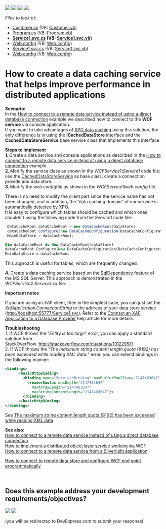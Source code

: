 <!-- default badges list -->
![](https://img.shields.io/endpoint?url=https://codecentral.devexpress.com/api/v1/VersionRange/128585619/24.2.1%2B)
[![](https://img.shields.io/badge/Open_in_DevExpress_Support_Center-FF7200?style=flat-square&logo=DevExpress&logoColor=white)](https://supportcenter.devexpress.com/ticket/details/E4932)
[![](https://img.shields.io/badge/📖_How_to_use_DevExpress_Examples-e9f6fc?style=flat-square)](https://docs.devexpress.com/GeneralInformation/403183)
[![](https://img.shields.io/badge/💬_Leave_Feedback-feecdd?style=flat-square)](#does-this-example-address-your-development-requirementsobjectives)
<!-- default badges end -->
<!-- default file list -->
*Files to look at*:

* [Customer.cs](./CS/ConsoleApplication1/Customer.cs) (VB: [Customer.vb](./VB/ConsoleApplication1/Customer.vb))
* [Program.cs](./CS/ConsoleApplication1/Program.cs) (VB: [Program.vb](./VB/ConsoleApplication1/Program.vb))
* **[Service1.svc.cs](./CS/WcfService1/Service1.svc.cs) (VB: [Service1.svc.vb](./VB/WcfService1/Service1.svc.vb))**
* [Web.config](./CS/WcfService1/Web.config) (VB: [Web.config](./VB/WcfService1/Web.config))
* [Service1.svc.cs](./CS/WcfService2/Service1.svc.cs) (VB: [Service1.svc.vb](./VB/WcfService2/Service1.svc.vb))
* [Web.config](./CS/WcfService2/Web.config) (VB: [Web.config](./VB/WcfService2/Web.config))
<!-- default file list end -->
# How to create a data caching service that helps improve performance in distributed applications


<p><strong>Scenario:<br /> </strong>In the <a href="https://www.devexpress.com/Support/Center/p/E4930">How to connect to a remote data service instead of using a direct database connection</a> example we described how to connect to the <strong>WCF service</strong> via console application. <br /> If you want to take advantages of <a href="https://documentation.devexpress.com/#XPO/CustomDocument9892"><u>XPO data caching</u></a> using this solution, the only difference is in using the <strong>ICachedDataStore</strong> interface and the <strong>CachedDataStoreService</strong> base service class that implements this interface.</p>
<p><strong>Steps to implement<br /> 1. </strong>Create a data service and console applications as described in the <a href="https://www.devexpress.com/Support/Center/p/E4930">How to connect to a remote data service instead of using a direct database connection</a> example.<u><br /> </u><strong>2. </strong>Modify the service class as shown in the <em>WCFService1\Service1 </em>code file: use the <a href="https://documentation.devexpress.com/#XPO/clsDevExpressXpoDBCachedDataStoreServicetopic"><u>CachedDataStoreService</u></a> as base class, create a connection provide and data store.<br /> <strong>3. </strong>Modify the <em>web.config</em>file as shown in the <em>WCFService1\web.config</em> file.</p>
<p>There is no need to modify the client part since the service name has not been changed, and in addition, the “data caching domain” of our service is automatically detected by XPO.<br /> It is easy to configure which tables should be cached and which ones shouldn't using the following code from the <em>Service1 </em>code file:</p>


```cs
 DataCacheRoot dataCacheRoot = new DataCacheRoot(dataStore)
 dataCacheRoot.Configure(new DataCacheConfiguration(DataCacheConfigurationCaching.InList, "Customer")
 MainDataStore = dataCacheRoot;
```




```vb
Dim dataCacheRoot As New DataCacheRoot(dataStore)
dataCacheRoot.Configure(New DataCacheConfiguration(DataCacheConfigurationCaching.InList, "Customer"))
MainDataStore = dataCacheRoot
```


<p>This approach is useful for tables, which are frequently changed.</p>
<p><strong>4.</strong> Create a data caching service based on the <a href="http://community.devexpress.com/blogs/xpo/archive/2007/05/16/xpo-beta-feature-sqldependency-support.aspx"><u>SqlDependency</u></a> feature of the MS SQL Server. This approach is demonstrated in the <em>WCFService2.Service1.xx </em>file.</p>
<p><strong>Important notes</strong></p>
<p>If you are using an XAF client, then in the simplest case, you can just set the <em>XafApplication.ConnectionString</em> to the address of your data store service (<a href="http://localhost:55777/Service1.svc">http://localhost:55777/Service1.svc</a>). Refer to the <a href="https://documentation.devexpress.com/#Xaf/CustomDocument3155"><u>Connect an XAF Application to a Database Provider</u></a> help article for more details.</p>
<p><strong>Troubleshooting</strong><br />1. If WCF throws the "<em>Entity is too large</em>" error, you can apply a standard solution from StackOverFlow: <a href="http://stackoverflow.com/questions/10122957/">http://stackoverflow.com/questions/10122957/</a><br />2. If WCF throws the "<em>The maximum string content length quota (8192) has been exceeded while reading XML data.</em>" error, you can extend bindings in the following manner:</p>


```xml
<bindings>
      <basicHttpBinding>
        <binding name="ServicesBinding" maxBufferPoolSize="2147483647" maxReceivedMessageSize="2147483647" maxBufferSize="2147483647" transferMode="Streamed" >
          <readerQuotas maxDepth="2147483647"
            maxArrayLength="2147483647"
            maxStringContentLength="2147483647"/>
        </binding>
      </basicHttpBinding>
</bindings>
```


<p>See <a href="http://stackoverflow.com/questions/6600057/the-maximum-string-content-length-quota-8192-has-been-exceeded-while-reading-x">The maximum string content length quota (8192) has been exceeded while reading XML data</a></p>
<p><strong>See also:</strong><br /> <a href="https://www.devexpress.com/Support/Center/p/E4930">How to connect to a remote data service instead of using a direct database connection</a><br /> <a href="https://www.devexpress.com/Support/Center/p/E5072">How to implement a distributed object layer service working via WCF</a><u><br /> </u><a href="https://www.devexpress.com/Support/Center/p/E4993">How to connect to a remote data service from a Silverlight application<br /></a></p>
<p><a href="https://www.devexpress.com/Support/Center/p/E5137">How to connect to remote data store and configure WCF end point programmatically</a></p>

<br/>


<!-- feedback -->
## Does this example address your development requirements/objectives?

[<img src="https://www.devexpress.com/support/examples/i/yes-button.svg"/>](https://www.devexpress.com/support/examples/survey.xml?utm_source=github&utm_campaign=XPO_how-to-create-a-data-caching-service-that-helps-improve-performance-in-distributed-e4932&~~~was_helpful=yes) [<img src="https://www.devexpress.com/support/examples/i/no-button.svg"/>](https://www.devexpress.com/support/examples/survey.xml?utm_source=github&utm_campaign=XPO_how-to-create-a-data-caching-service-that-helps-improve-performance-in-distributed-e4932&~~~was_helpful=no)

(you will be redirected to DevExpress.com to submit your response)
<!-- feedback end -->
